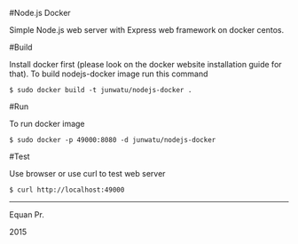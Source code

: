 #Node.js Docker

Simple Node.js web server with Express web framework on docker centos.

#Build

Install docker first (please look on the docker website installation guide for that). To build nodejs-docker image run this command


    $ sudo docker build -t junwatu/nodejs-docker . 
     

#Run

To run docker image


    $ sudo docker -p 49000:8080 -d junwatu/nodejs-docker
    

#Test

Use browser or use curl to test web server

    $ curl http://localhost:49000
    
    

---

Equan Pr.

2015


